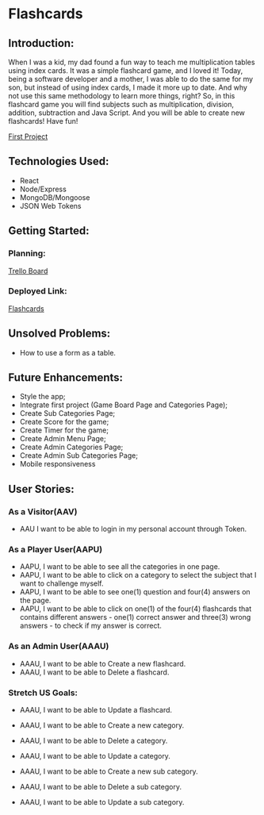 # Flashcards

## Introduction:

When I was a kid, my dad found a fun way to teach me multiplication tables using index cards. It was a simple flashcard game, and I loved it! Today, being a software developer and a mother, I was able to do the same for my son, but instead of using index cards, I made it more up to date. And why not use this same methodology to learn more things, right? So, in this flashcard game you will find subjects such as multiplication, division, addition, subtraction and Java Script. And you will be able to create new flashcards! Have fun!

[First Project](https://dnocentini.github.io/flashcard-game/)

## Technologies Used:

- React
- Node/Express
- MongoDB/Mongoose
- JSON Web Tokens

## Getting Started:

### Planning:

[Trello Board](https://trello.com/b/L3VqujUr/project-4-flashcards)

### Deployed Link:

[Flashcards](https://flashcards-sei.herokuapp.com)

## Unsolved Problems:

- How to use a form as a table.

## Future Enhancements:

- Style the app;
- Integrate first project (Game Board Page and Categories Page);
- Create Sub Categories Page;
- Create Score for the game;
- Create Timer for the game;
- Create Admin Menu Page;
- Create Admin Categories Page;
- Create Admin Sub Categories Page;
- Mobile responsiveness

## User Stories:

### As a Visitor(AAV)

- AAU I want to be able to login in my personal account through Token.

### As a Player User(AAPU)

- AAPU, I want to be able to see all the categories in one page. 
- AAPU, I want to be able to click on a category to select the subject that I want to challenge myself.
- AAPU, I want to be able to see one(1) question and four(4) answers on the page. 
- AAPU, I want to be able to click on one(1) of the four(4) flashcards that contains different answers - one(1) correct answer and three(3) wrong answers - to check if my answer is correct.

### As an Admin User(AAAU)

- AAAU, I want to be able to Create a new flashcard.
- AAAU, I want to be able to Delete a flashcard. 

### Stretch US Goals:

- AAAU, I want to be able to Update a flashcard.

- AAAU,  I want to be able to Create a new category.
- AAAU,  I want to be able to Delete a category.
- AAAU,  I want to be able to Update a category.

- AAAU, I want to be able to Create a new sub category.
- AAAU, I want to be able to Delete a sub category.
- AAAU, I want to be able to Update a sub category.






